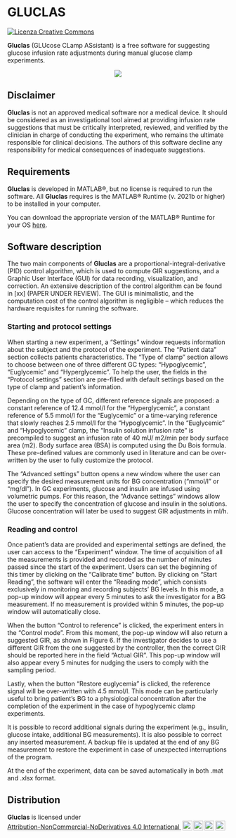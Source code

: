 # GLUCLAS 

<a rel="license" href="http://creativecommons.org/licenses/by-nc-nd/4.0/"><img alt="Licenza Creative Commons" style="border-width:0" src="https://i.creativecommons.org/l/by-nc-nd/4.0/88x31.png" /></a>

<b>Gluclas</b> (GLUcose CLamp ASsistant) is a free software for suggesting glucose infusion rate adjustments during manual glucose clamp experiments. 

<p align="center">
  <img src="https://user-images.githubusercontent.com/50666703/145588697-8f8cb6cc-f28e-425e-8d3f-a136fdd52046.png"/>

## Disclaimer
<b>Gluclas</b> is not an approved medical software nor a medical device. It should be considered as an investigational tool aimed at providing infusion rate suggestions that must be critically interpreted, reviewed, and verified by the clinician in charge of conducting the experiment, who remains the ultimate responsible for clinical decisions. The authors of this software decline any responsibility for medical consequences of inadequate suggestions.

## Requirements
<b>Gluclas</b> is developed in MATLAB®, but no license is required to run the software. All <b>Gluclas</b> requires is the MATLAB® Runtime (v. 2021b or higher) to be installed in your computer. 

You can download the appropriate version of the MATLAB® Runtime for your OS [here](mathworks.com/products/compiler/matlab-runtime.html).

## Software description
The two main components of <b>Gluclas</b> are a proportional-integral-derivative (PID) control algorithm, which is used to compute GIR suggestions, and a Graphic User Interface (GUI) for data recording, visualization, and correction. An extensive description of the control algorithm can be found in [xx] (PAPER UNDER REVIEW). The GUI is minimalistic, and the computation cost of the control algorithm is negligible – which reduces the hardware requisites for running the software. 
  
### Starting and protocol settings
When starting a new experiment, a “Settings” window requests information about the subject and the protocol of the experiment. The “Patient data” section collects patients characteristics. The “Type of clamp” section allows to choose between one of three different GC types: “Hypoglycemic”, “Euglycemic” and “Hyperglycemic”. To help the user, the fields in the “Protocol settings” section are pre-filled with default settings based on the type of clamp and patient’s information. 
  
Depending on the type of GC, different reference signals are proposed: a constant reference of 12.4 mmol/l for the “Hyperglycemic”, a constant reference of 5.5 mmol/l for the “Euglycemic” or a time-varying reference that slowly reaches 2.5 mmol/l for the “Hypoglycemic”. In the “Euglycemic” and “Hypoglycemic” clamp, the “Insulin solution infusion rate” is precompiled to suggest an infusion rate of 40 mU/ m2/min per body surface area (m2). Body surface area (BSA) is computed using the Du Bois formula. These pre-defined values are commonly used in literature and can be over-written by the user to fully customize the protocol. 
  
The “Advanced settings” button opens a new window where the user can specify the desired measurement units for BG concentration (“mmol/l” or “mg/dl”). In GC experiments, glucose and insulin are infused using volumetric pumps. For this reason, the “Advance settings” windows allow the user to specify the concentration of glucose and insulin in the solutions. Glucose concentration will later be used to suggest GIR adjustments in ml/h. 
  
### Reading and control
Once patient’s data are provided and experimental settings are defined, the user can access to the “Experiment” window. The time of acquisition of all the measurements is provided and recorded as the number of minutes passed since the start of the experiment. Users can set the beginning of this timer by clicking on the “Calibrate time” button. By clicking on “Start Reading”, the software will enter the “Reading mode”, which consists exclusively in monitoring and recording subjects’ BG levels. In this mode, a pop-up window will appear every 5 minutes to ask the investigator for a BG measurement. If no measurement is provided within 5 minutes, the pop-up window will automatically close. 
  
When the button “Control to reference” is clicked, the experiment enters in the “Control mode”. From this moment, the pop-up window will also return a suggested GIR, as shown in Figure 6. If the investigator decides to use a different GIR from the one suggested by the controller, then the correct GIR should be reported here in the field “Actual GIR”. This pop-up window will also appear every 5 minutes for nudging the users to comply with the sampling period. 
  
Lastly, when the button “Restore euglycemia” is clicked, the reference signal will be over-written with 4.5 mmol/l. This mode can be particularly useful to bring patient’s BG to a physiological concentration after the completion of the experiment in the case of hypoglycemic clamp experiments.  
 
It is possible to record additional signals during the experiment (e.g., insulin, glucose intake, additional BG measurements). It is also possible to correct any inserted measurement. A backup file is updated at the end of any BG measurement to restore the experiment in case of unexpected interruptions of the program. 
  
At the end of the experiment, data can be saved automatically in both .mat and .xlsx format. 


## Distribution

<p xmlns:cc="http://creativecommons.org/ns#" xmlns:dct="http://purl.org/dc/terms/"><span property="dct:title"><b>Gluclas</b></span> is licensed under <a href="http://creativecommons.org/licenses/by-nc-nd/4.0/?ref=chooser-v1" target="_blank" rel="license noopener noreferrer" style="display:inline-block;">Attribution-NonCommercial-NoDerivatives 4.0 International  <img style="height:22px!important;margin-left:3px;vertical-align:text-bottom;" src="https://mirrors.creativecommons.org/presskit/icons/cc.svg?ref=chooser-v1"><img style="height:22px!important;margin-left:3px;vertical-align:text-bottom;" src="https://mirrors.creativecommons.org/presskit/icons/by.svg?ref=chooser-v1"><img style="height:22px!important;margin-left:3px;vertical-align:text-bottom;" src="https://mirrors.creativecommons.org/presskit/icons/nc.svg?ref=chooser-v1"><img style="height:22px!important;margin-left:3px;vertical-align:text-bottom;" src="https://mirrors.creativecommons.org/presskit/icons/nd.svg?ref=chooser-v1"></a></p>
